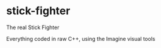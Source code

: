 # stick-fighter
The real Stick Fighter


Everything coded in raw C++, using the Imagine visual tools
